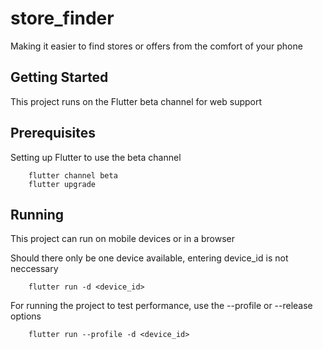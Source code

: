 # store_finder

Making it easier to find stores or offers from the comfort of your phone

## Getting Started

This project runs on the Flutter beta channel for web support

## Prerequisites

Setting up Flutter to use the beta channel

```
    flutter channel beta
    flutter upgrade
```

## Running

This project can run on mobile devices or in a browser

Should there only be one device available, entering device_id is not neccessary

```
    flutter run -d <device_id>
```

For running the project to test performance, use the --profile or --release options

```
    flutter run --profile -d <device_id>
```

